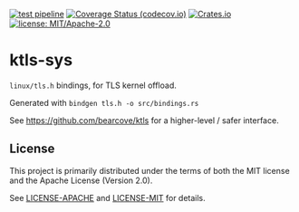 [![test pipeline](https://github.com/hapsoc/ktls/actions/workflows/test.yml/badge.svg)](https://github.com/hapsoc/ktls/actions/workflows/test.yml?query=branch%3Amain)
[![Coverage Status (codecov.io)](https://codecov.io/gh/hapsoc/ktls/branch/main/graph/badge.svg)](https://codecov.io/gh/hapsoc/ktls/)
[![Crates.io](https://img.shields.io/crates/v/ktls-sys)](https://crates.io/crates/ktls-sys)
[![license: MIT/Apache-2.0](https://img.shields.io/badge/license-MIT%2FApache--2.0-blue.svg)](LICENSE-MIT)

# ktls-sys

`linux/tls.h` bindings, for TLS kernel offload.

Generated with `bindgen tls.h -o src/bindings.rs`

See <https://github.com/bearcove/ktls> for a higher-level / safer interface.

## License

This project is primarily distributed under the terms of both the MIT license
and the Apache License (Version 2.0).

See [LICENSE-APACHE](LICENSE-APACHE) and [LICENSE-MIT](LICENSE-MIT) for details.
